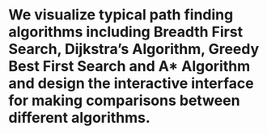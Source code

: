 # We visualize typical path finding algorithms including Breadth First Search, Dijkstra’s Algorithm, Greedy Best First Search and A* Algorithm and design the interactive interface for making comparisons between different algorithms.
